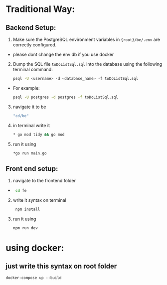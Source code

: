 # Traditional Way:

## Backend Setup:
1. Make sure the PostgreSQL environment variables in `{root}/be/.env` are correctly configured.
* please dont change the env db if you use docker
   
2. Dump the SQL file `toDoListSql.sql` into the database using the following terminal command:
   ```bash
   psql -U <username> -d <database_name> -f toDoListSql.sql
* For example:
    ```bash
    psql -U postgres -d postgres -f toDoListSql.sql

3. navigate it to be 
    ```bash
    "cd/be"

4. in terminal write it  
    ```bash
    * go mod tidy && go mod 


5. run it using 
    ```bash
    *go run main.go

## Front end setup:
1. navigate to the frontend folder 
* ```bash
   cd fe
2. write it syntax on terminal 
    ```bash
     npm install
3. run it using 
    ```bash
    npm run dev 

# using docker:

## just write this syntax on root folder 
    docker-compose up --build



